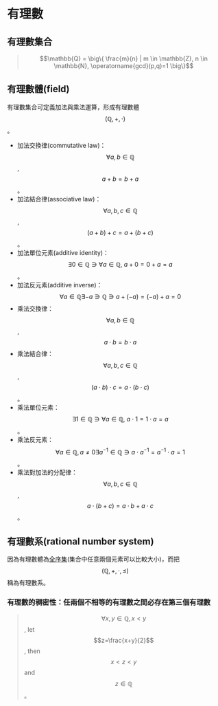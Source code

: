 # 有理數

## 有理數集合

> $$\mathbb{Q} = \big\{ \frac{m}{n} | m \in \mathbb{Z}, n \in \mathbb{N}, \operatorname{gcd}(p,q)=1 \big\}$$

## 有理數體\(field\)

有理數集合可定義加法與乘法運算，形成有理數體$$(\mathbb{Q}, +, \cdot)$$。

* 加法交換律\(commutative law\)：$$\forall a,b \in \mathbb{Q}$$, $$a+b=b+a$$。
* 加法結合律\(associative law\)：$$\forall a,b,c \in \mathbb{Q}$$, $$(a+b)+c=a+(b+c)$$。
* 加法單位元素\(additive identity\)：$$\exists 0 \in \mathbb{Q} \ni \forall a \in \mathbb{Q},\ a+0=0+a=a$$。
* 加法反元素\(additive inverse\)：$$\forall a \in \mathbb{Q} \exists -a \ni \mathbb{Q} \ni a+(-a) = (-a)+a=0$$
* 乘法交換律：$$\forall a,b \in \mathbb{Q}$$, $$a \cdot b = b \cdot a$$
* 乘法結合律：$$\forall a,b,c \in \mathbb{Q}$$, $$(a \cdot b) \cdot c=a \cdot (b \cdot c)$$。
* 乘法單位元素：$$\exists 1 \in \mathbb{Q} \ni \forall a \in \mathbb{Q},\ a\cdot 1 = 1 \cdot a = a$$。
* 乘法反元素：$$\forall a \in \mathbb{Q}, a \neq 0 \exists a^{-1} \in \mathbb{Q} \ni a \cdot a^{-1} = a^{-1} \cdot a = 1$$。
* 乘法對加法的分配律：$$\forall a,b,c \in \mathbb{Q}$$, $$a \cdot (b+c)=a\cdot b + a \cdot c$$。

## 有理數系\(rational number system\)

因為有理數體為[全序集](partial-total-order-set.md#quan-xu-ji-total-order-set)\(集合中任意兩個元素可以比較大小\)，而把$$(\mathbb{Q}, + , \cdot, \leq)$$稱為有理數系。

### 有理數的稠密性：任兩個不相等的有理數之間必存在第三個有理數

> $$\forall x,y \in \mathbb{Q}, x < y$$, let $$z=\frac{x+y}{2}$$, then $$x < z < y$$ and $$z \in \mathbb{Q}$$。

